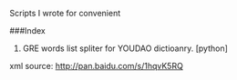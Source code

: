 
Scripts I wrote for convenient


###Index

1. GRE words list spliter for YOUDAO dictioanry. [python]

xml source: http://pan.baidu.com/s/1hqvK5RQ
